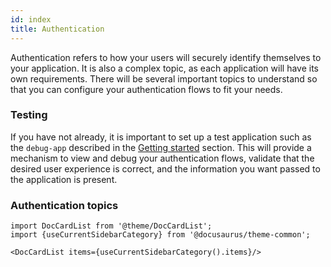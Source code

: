 ```yaml
---
id: index
title: Authentication
---
```


Authentication refers to how your users will securely identify themselves to your application. It is also a complex topic, as each application will have its own requirements. There will be several important topics to understand so that you can configure your authentication flows to fit your needs.

### Testing

If you have not already, it is important to set up a test application such as the `debug-app` described in the [Getting started](/docs/getting-started) section. This will provide a mechanism to view and debug your authentication flows, validate that the desired user experience is correct, and the information you want passed to the application is present.

### Authentication topics

```mdx-code-block
import DocCardList from '@theme/DocCardList';
import {useCurrentSidebarCategory} from '@docusaurus/theme-common';

<DocCardList items={useCurrentSidebarCategory().items}/>
```
